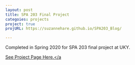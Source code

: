 ```yaml
---
layout: post
title: SPA 203 Final Project
categoies: projects
project: true
projURL: https://suzannehare.github.io/SPA203_Blog/

---
```


Completed in Spring 2020 for SPA 203 final project at UKY.

<a class="post-link" href="{{ post.projURL }}">See Project Page Here.</a
